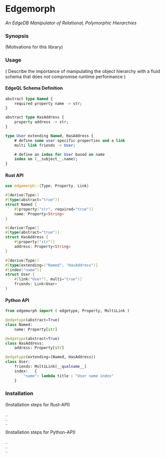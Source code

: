 # Edgemorph
*An EdgeDB Manipulator of Relational, Polymorphic Hierarchies*
<br />

### Synopsis
(Motivations for this library)

### Usage

( Describe the importance of manipulating the object hierarchy with a fluid schema that does not compromise runtime performance )

#### EdgeQL Schema Definition

```sql
abstract type Named {
    required property name -> str;
}

abstract type HasAddress {
    property address -> str;
}

type User extending Named, HasAddress {
    # define some user-specific properties and a link
    multi link friends -> User;

    # define an index for User based on name
    index on (__subject__.name);
}
```

#### Rust API

```rust
use edgemorph::{Type, Property, Link}

#[derive(Type)]
#[type(abstract="true")]
struct Named {
    #[property("str", required="true")]
    name: Property<String>
}

#[derive(Type)]
#[type(abstract="true")]
struct HasAddress {
    #[property("str")]
    address: Property<String>
}

#[derive(Type)]
#[type(extending=("Named", "HasAddress")]
#[index("name")]
struct User {
    #[link("User"), multi="true")]
    friends: Link<User>
}
```


#### Python API

```python
from edgemorph import ( edgetype, Property, MultiLink )

@edgetype(abstract=True)
class Named:
    name: Property[str]

@edgetype(abstract=True)
class HasAddress:
    address: Property[str]

@edgetype(extending=(Named, HasAddress))
class User:
    friends: MultiLink[__qualname__]
    index:   {
        "name": lambda title : "User name index"
    }
```

### Installation

(Installation steps for Rust-API)

```
_
_
_
```

(Installation steps for Python-API)

```
_
_
_
```


